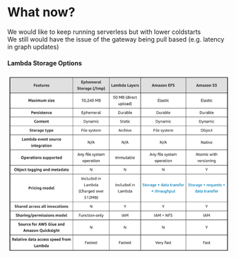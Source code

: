 # What now?
We would like to keep running serverless but with lower coldstarts  
We still would have the issue of the gateway being pull based (e.g. latency in graph updates)

#### Lambda Storage Options
<img src="/img_1.png" class="h-80 rounded shadow"/>